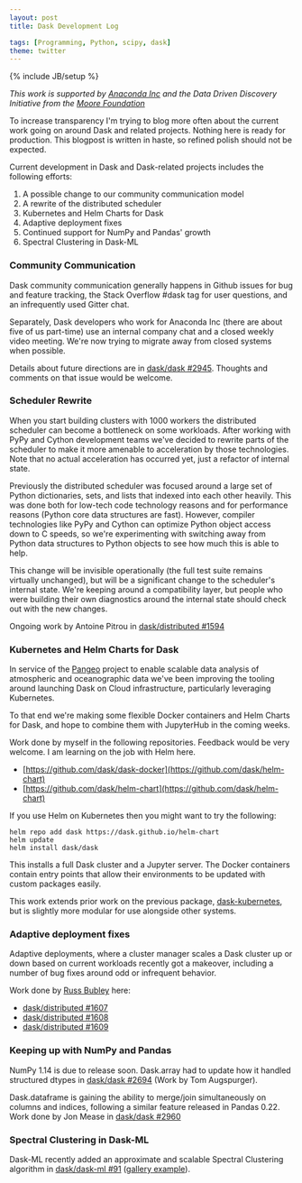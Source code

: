 ```yaml
---
layout: post
title: Dask Development Log

tags: [Programming, Python, scipy, dask]
theme: twitter
---
```


{% include JB/setup %}

_This work is supported by [Anaconda Inc](http://anaconda.com) and the
Data Driven Discovery Initiative from the [Moore
Foundation](https://www.moore.org/)_

To increase transparency I'm trying to blog more often about the current work
going on around Dask and related projects. Nothing here is ready for
production. This blogpost is written in haste, so refined polish should not be
expected.

Current development in Dask and Dask-related projects includes the following
efforts:

1.  A possible change to our community communication model
2.  A rewrite of the distributed scheduler
3.  Kubernetes and Helm Charts for Dask
4.  Adaptive deployment fixes
5.  Continued support for NumPy and Pandas' growth
6.  Spectral Clustering in Dask-ML

### Community Communication

Dask community communication generally happens in Github issues for bug and
feature tracking, the Stack Overflow #dask tag for user questions, and an
infrequently used Gitter chat.

Separately, Dask developers who work for Anaconda Inc (there are about five of
us part-time) use an internal company chat and a closed weekly video meeting.
We're now trying to migrate away from closed systems when possible.

Details about future directions are in [dask/dask
#2945](https://github.com/dask/dask/issues/2945). Thoughts and comments on
that issue would be welcome.

### Scheduler Rewrite

When you start building clusters with 1000 workers the distributed scheduler
can become a bottleneck on some workloads. After working with PyPy and Cython
development teams we've decided to rewrite parts of the scheduler to make it
more amenable to acceleration by those technologies. Note that no actual
acceleration has occurred yet, just a refactor of internal state.

Previously the distributed scheduler was focused around a large set of Python
dictionaries, sets, and lists that indexed into each other heavily. This was
done both for low-tech code technology reasons and for performance reasons
(Python core data structures are fast). However, compiler technologies like
PyPy and Cython can optimize Python object access down to C speeds, so we're
experimenting with switching away from Python data structures to Python objects
to see how much this is able to help.

This change will be invisible operationally (the full test suite remains
virtually unchanged), but will be a significant change to the scheduler's
internal state. We're keeping around a compatibility layer, but people who
were building their own diagnostics around the internal state should check out
with the new changes.

Ongoing work by Antoine Pitrou in [dask/distributed #1594](https://github.com/dask/distributed/pull/1594)

### Kubernetes and Helm Charts for Dask

In service of the [Pangeo](https://pangeo-data.github.io) project to enable
scalable data analysis of atmospheric and oceanographic data we've been
improving the tooling around launching Dask on Cloud infrastructure,
particularly leveraging Kubernetes.

To that end we're making some flexible Docker containers and Helm Charts for
Dask, and hope to combine them with JupyterHub in the coming weeks.

Work done by myself in the following repositories. Feedback would be very
welcome. I am learning on the job with Helm here.

- [https://github.com/dask/dask-docker](https://github.com/dask/helm-chart)
- [https://github.com/dask/helm-chart](https://github.com/dask/helm-chart)

If you use Helm on Kubernetes then you might want to try the following:

```
helm repo add dask https://dask.github.io/helm-chart
helm update
helm install dask/dask
```

This installs a full Dask cluster and a Jupyter server. The Docker containers
contain entry points that allow their environments to be updated with custom
packages easily.

This work extends prior work on the previous package,
[dask-kubernetes](https://github.com/dask/dask-kubernetes), but is slightly
more modular for use alongside other systems.

### Adaptive deployment fixes

Adaptive deployments, where a cluster manager scales a Dask cluster up or down
based on current workloads recently got a makeover, including a number of bug
fixes around odd or infrequent behavior.

Work done by [Russ Bubley](https://github.com/rbubley) here:

- [dask/distributed #1607](https://github.com/dask/distributed/pull/1607)
- [dask/distributed #1608](https://github.com/dask/distributed/pull/1608)
- [dask/distributed #1609](https://github.com/dask/distributed/pull/1609)

### Keeping up with NumPy and Pandas

NumPy 1.14 is due to release soon. Dask.array had to update how it handled
structured dtypes in [dask/dask #2694](https://github.com/dask/dask/pull/2964)
(Work by Tom Augspurger).

Dask.dataframe is gaining the ability to merge/join simultaneously on columns
and indices, following a similar feature released in Pandas 0.22. Work done by
Jon Mease in [dask/dask #2960](https://github.com/dask/dask/pull/2960)

### Spectral Clustering in Dask-ML

Dask-ML recently added an approximate and scalable Spectral Clustering
algorithm in [dask/dask-ml #91](https://github.com/dask/dask-ml/pull/91)
([gallery example](http://dask-ml.readthedocs.io/en/latest/auto_examples/plot_spectral_clustering.html)).
